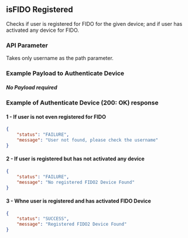 ## isFIDO Registered

Checks if user is registered for FIDO for the given device; and if user has activated any device for FIDO.

### API Parameter

Takes only username as the path parameter.

<!--
type: tab
titles: Request, Response
-->

### Example Payload to Authenticate Device

##### No Payload required

<!--
type: tab
-->

### Example of Authenticate Device (200: OK) response

#### 1 - If user is not even registered for FIDO 
```json
{
    "status": "FAILURE",
    "message": "User not found, please check the username"
}
```

#### 2 - If user is registered but has not activated any device
```json
{
    "status": "FAILURE",
    "message": "No registered FIDO2 Device Found"
}
```

#### 3 - Whne user is registered and has activated FIDO Device 
```json
{
    "status": "SUCCESS",
    "message": "Registered FIDO2 Device Found"
}
```
<!-- type: tab-end -->

